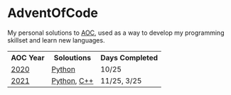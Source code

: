 # AdventOfCode
My personal solutions to [AOC](https://adventofcode.com/), used as a way to develop my programming skillset and learn new languages.

<table>
  <tr>
    <th>AOC Year</th>
    <th>Soloutions</th>
    <th>Days Completed</th>
  </tr>
  <tr>
    <td><a href="https://adventofcode.com/2020">2020</a></td>
    <td><a href="https://github.com/Shellywell123/AdventOfCode/tree/main/AdventOfCode2020/Python">Python</a></td>
    <td>10/25</td>
  </tr>
  <tr>
    <td><a href="https://adventofcode.com/2021">2021</a></td>
    <td><a href="https://github.com/Shellywell123/AdventOfCode/tree/main/AdventOfCode2021/Python">Python</a>, <a href="https://github.com/Shellywell123/AdventOfCode/tree/main/AdventOfCode2021/C++">C++</a></td>
    <td>11/25, 3/25</td>
  </tr>
</table>
